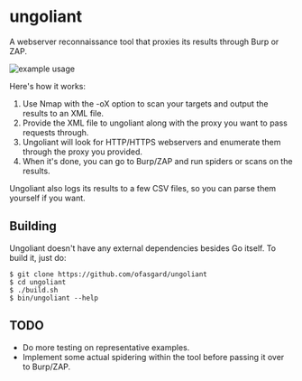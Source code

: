 # ungoliant

A webserver reconnaissance tool that proxies its results through Burp or ZAP.

![example usage](https://user-images.githubusercontent.com/19550999/75923495-1bd2f100-5e5d-11ea-973e-82a628f6971e.png)

Here's how it works:

1. Use Nmap with the -oX option to scan your targets and output the results to an XML file.
2. Provide the XML file to ungoliant along with the proxy you want to pass requests through.
3. Ungoliant will look for HTTP/HTTPS webservers and enumerate them through the proxy you provided.
4. When it's done, you can go to Burp/ZAP and run spiders or scans on the results.

Ungoliant also logs its results to a few CSV files, so you can parse them yourself if you want.

## Building

Ungoliant doesn't have any external dependencies besides Go itself. To build it, just do:

```shell
$ git clone https://github.com/ofasgard/ungoliant
$ cd ungoliant
$ ./build.sh
$ bin/ungoliant --help
```

## TODO

- Do more testing on representative examples.
- Implement some actual spidering within the tool before passing it over to Burp/ZAP.
